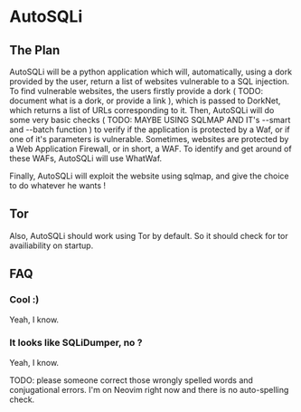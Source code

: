 # AutoSQLi

## The Plan

AutoSQLi will be a python application which will, automatically, using a dork provided by the user, return a list of websites vulnerable to a SQL injection.
To find vulnerable websites, the users firstly provide a dork ( TODO: document what is a dork, or provide a link ), which is passed to DorkNet, which returns a list of URLs corresponding to it.
Then, AutoSQLi will do some very basic checks ( TODO: MAYBE USING SQLMAP AND IT's --smart and --batch function ) to verify if the application is protected by a Waf, or if one of it's parameters is vulnerable.
Sometimes, websites are protected by a Web Application Firewall, or in short, a WAF. To identify and get around of these WAFs, AutoSQLi will use WhatWaf.

Finally, AutoSQLi will exploit the website using sqlmap, and give the choice to do whatever he wants !

## Tor

Also, AutoSQLi should work using Tor by default. So it should check for tor availiability on startup.

## FAQ
### Cool :)

Yeah, I know.

### It looks like SQLiDumper, no ?

Yeah, I know.

TODO: please someone correct those wrongly spelled words and conjugational errors. I'm on Neovim right now and there is no auto-spelling check.
